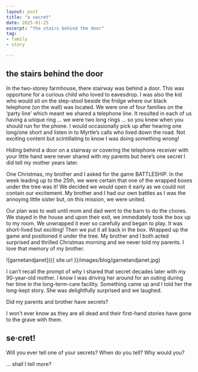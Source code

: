 ```yaml
---
layout: post
title: "a secret"
date: 2025-01-25
excerpt: "the stairs behind the door"
tag:
- family
- story

---
```


## the stairs behind the door

In the two-storey farmhouse, there stairway was behind a door. This was opportune for a curious child who loved to eavesdrop. I was also the kid who would sit on the step-stool beside the fridge where our black telephone (on the wall) was located. We were one of four families on the ‘party line’ which meant we shared a telephone line. It resulted in each of us having a unique ring … we were two long rings … so you knew when you should run for the phone. I would occasionally pick up after hearing one long/one short and listen in to Myrtle’s calls who lived down the road. Not exciting content but scintillating to know I was doing something wrong!

Hiding behind a door on a stairway or covering the telephone receiver with your little hand were never shared with my parents but here’s one secret I did tell my mother years later.

One Christmas, my brother and I asked for the game BATTLESHIP. In the week leading up to the 25th, we were certain that one of the wrapped boxes under the tree was it! We decided we would open it early as we could not contain our excitement. My brother and I had our own battles as I was the annoying little sister but, on this mission, we were united.

Our plan was to wait until mom and dad went to the barn to do the chores. We stayed in the house and upon their exit, we immediately took the box up to my room. We unwrapped it ever so carefully and began to play. It was short-lived but exciting! Then we put it all back in the box. Wrapped up the game and positioned it under the tree. My brother and I both acted surprised and thrilled Christmas morning and we never told my parents. I love that memory of my brother.

![garnetandjanet]({{ site.url }}/images/blog/garnetandjanet.jpg)

I can’t recall the prompt of why I shared that secret decades later with my 90-year-old mother. I know I was driving her around for an outing during her time in the long-term-care facility. Something came up and I told her the long-kept story. She was delightfully surprised and we laughed.

Did my parents and brother have secrets? 

I won’t ever know as they are all dead and their first-hand stories have gone to the grave with them.

## se·cret!

Will you ever tell one of your secrets?
When do you tell?
Why would you?

… shall I tell more?
